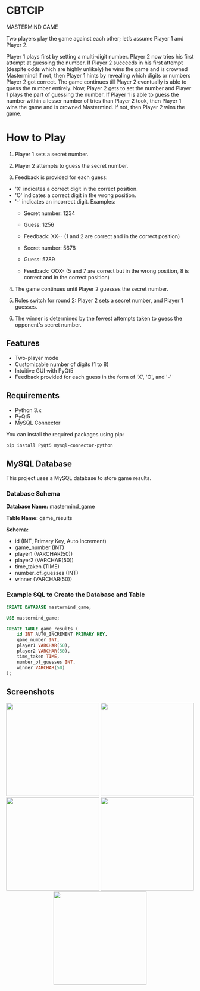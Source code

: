 # CBTCIP
MASTERMIND GAME

Two players play the game against each other; let’s assume Player 1 and Player 2.

Player 1 plays first by setting a multi-digit number.
Player 2 now tries his first attempt at guessing the number.
If Player 2 succeeds in his first attempt (despite odds which are highly unlikely) he wins the game and is crowned Mastermind! If not, then Player 1 hints by revealing which digits or numbers Player 2 got correct.
The game continues till Player 2 eventually is able to guess the number entirely.
Now, Player 2 gets to set the number and Player 1 plays the part of guessing the number.
If Player 1 is able to guess the number within a lesser number of tries than Player 2 took, then Player 1 wins the game and is crowned Mastermind.
If not, then Player 2 wins the game.

# How to Play
1. Player 1 sets a secret number.

2. Player 2 attempts to guess the secret number.

3. Feedback is provided for each guess:

- 'X' indicates a correct digit in the correct position.
- 'O' indicates a correct digit in the wrong position.
- '-' indicates an incorrect digit.
  Examples:
  * Secret number: 1234
  * Guess: 1256
  * Feedback: XX-- (1 and 2 are correct and in the correct position)

  * Secret number: 5678
  * Guess: 5789
  * Feedback: OOX- (5 and 7 are correct but in the wrong position, 8 is correct and in the correct position)
4. The game continues until Player 2 guesses the secret number.

5. Roles switch for round 2: Player 2 sets a secret number, and Player 1 guesses.

6. The winner is determined by the fewest attempts taken to guess the opponent's secret number.

## Features

- Two-player mode
- Customizable number of digits (1 to 8)
- Intuitive GUI with PyQt5
- Feedback provided for each guess in the form of 'X', 'O', and '-'

## Requirements

- Python 3.x
- PyQt5
- MySQL Connector

You can install the required packages using pip:

```sh
pip install PyQt5 mysql-connector-python
```

## MySQL Database

This project uses a MySQL database to store game results.

### Database Schema

**Database Name:** mastermind_game

**Table Name:** game_results

**Schema:**
- id (INT, Primary Key, Auto Increment)
- game_number (INT)
- player1 (VARCHAR(50))
- player2 (VARCHAR(50))
- time_taken (TIME)
- number_of_guesses (INT)
- winner (VARCHAR(50))

### Example SQL to Create the Database and Table

```sql
CREATE DATABASE mastermind_game;

USE mastermind_game;

CREATE TABLE game_results (
    id INT AUTO_INCREMENT PRIMARY KEY,
    game_number INT,
    player1 VARCHAR(50),
    player2 VARCHAR(50),
    time_taken TIME,
    number_of_guesses INT,
    winner VARCHAR(50)
);
```

## Screenshots 
<p align="center">
  <img src="Screenshot 1.png" width="250" />
  <img src="Screenshot 2.png" width="250" />
  <img src="Screenshot 3.png" width="250" />  
  <img src="Screenshot 4.png" width="250" />
  <img src="Screenshot 5.png" width="250" />
</p>
